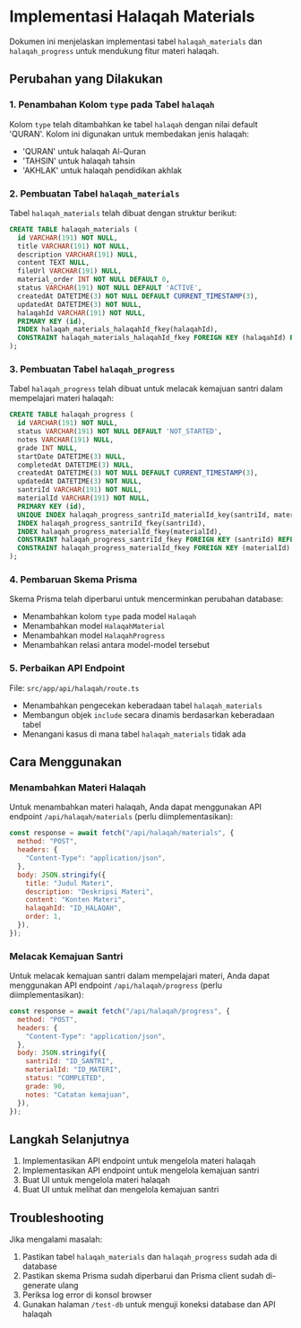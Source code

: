 # Implementasi Halaqah Materials

Dokumen ini menjelaskan implementasi tabel `halaqah_materials` dan `halaqah_progress` untuk mendukung fitur materi halaqah.

## Perubahan yang Dilakukan

### 1. Penambahan Kolom `type` pada Tabel `halaqah`

Kolom `type` telah ditambahkan ke tabel `halaqah` dengan nilai default 'QURAN'. Kolom ini digunakan untuk membedakan jenis halaqah:

- 'QURAN' untuk halaqah Al-Quran
- 'TAHSIN' untuk halaqah tahsin
- 'AKHLAK' untuk halaqah pendidikan akhlak

### 2. Pembuatan Tabel `halaqah_materials`

Tabel `halaqah_materials` telah dibuat dengan struktur berikut:

```sql
CREATE TABLE halaqah_materials (
  id VARCHAR(191) NOT NULL,
  title VARCHAR(191) NOT NULL,
  description VARCHAR(191) NULL,
  content TEXT NULL,
  fileUrl VARCHAR(191) NULL,
  material_order INT NOT NULL DEFAULT 0,
  status VARCHAR(191) NOT NULL DEFAULT 'ACTIVE',
  createdAt DATETIME(3) NOT NULL DEFAULT CURRENT_TIMESTAMP(3),
  updatedAt DATETIME(3) NOT NULL,
  halaqahId VARCHAR(191) NOT NULL,
  PRIMARY KEY (id),
  INDEX halaqah_materials_halaqahId_fkey(halaqahId),
  CONSTRAINT halaqah_materials_halaqahId_fkey FOREIGN KEY (halaqahId) REFERENCES halaqah(id) ON DELETE CASCADE ON UPDATE CASCADE
);
```

### 3. Pembuatan Tabel `halaqah_progress`

Tabel `halaqah_progress` telah dibuat untuk melacak kemajuan santri dalam mempelajari materi halaqah:

```sql
CREATE TABLE halaqah_progress (
  id VARCHAR(191) NOT NULL,
  status VARCHAR(191) NOT NULL DEFAULT 'NOT_STARTED',
  notes VARCHAR(191) NULL,
  grade INT NULL,
  startDate DATETIME(3) NULL,
  completedAt DATETIME(3) NULL,
  createdAt DATETIME(3) NOT NULL DEFAULT CURRENT_TIMESTAMP(3),
  updatedAt DATETIME(3) NOT NULL,
  santriId VARCHAR(191) NOT NULL,
  materialId VARCHAR(191) NOT NULL,
  PRIMARY KEY (id),
  UNIQUE INDEX halaqah_progress_santriId_materialId_key(santriId, materialId),
  INDEX halaqah_progress_santriId_fkey(santriId),
  INDEX halaqah_progress_materialId_fkey(materialId),
  CONSTRAINT halaqah_progress_santriId_fkey FOREIGN KEY (santriId) REFERENCES santri(id) ON DELETE CASCADE ON UPDATE CASCADE,
  CONSTRAINT halaqah_progress_materialId_fkey FOREIGN KEY (materialId) REFERENCES halaqah_materials(id) ON DELETE CASCADE ON UPDATE CASCADE
);
```

### 4. Pembaruan Skema Prisma

Skema Prisma telah diperbarui untuk mencerminkan perubahan database:

- Menambahkan kolom `type` pada model `Halaqah`
- Menambahkan model `HalaqahMaterial`
- Menambahkan model `HalaqahProgress`
- Menambahkan relasi antara model-model tersebut

### 5. Perbaikan API Endpoint

File: `src/app/api/halaqah/route.ts`

- Menambahkan pengecekan keberadaan tabel `halaqah_materials`
- Membangun objek `include` secara dinamis berdasarkan keberadaan tabel
- Menangani kasus di mana tabel `halaqah_materials` tidak ada

## Cara Menggunakan

### Menambahkan Materi Halaqah

Untuk menambahkan materi halaqah, Anda dapat menggunakan API endpoint `/api/halaqah/materials` (perlu diimplementasikan):

```javascript
const response = await fetch("/api/halaqah/materials", {
  method: "POST",
  headers: {
    "Content-Type": "application/json",
  },
  body: JSON.stringify({
    title: "Judul Materi",
    description: "Deskripsi Materi",
    content: "Konten Materi",
    halaqahId: "ID_HALAQAH",
    order: 1,
  }),
});
```

### Melacak Kemajuan Santri

Untuk melacak kemajuan santri dalam mempelajari materi, Anda dapat menggunakan API endpoint `/api/halaqah/progress` (perlu diimplementasikan):

```javascript
const response = await fetch("/api/halaqah/progress", {
  method: "POST",
  headers: {
    "Content-Type": "application/json",
  },
  body: JSON.stringify({
    santriId: "ID_SANTRI",
    materialId: "ID_MATERI",
    status: "COMPLETED",
    grade: 90,
    notes: "Catatan kemajuan",
  }),
});
```

## Langkah Selanjutnya

1. Implementasikan API endpoint untuk mengelola materi halaqah
2. Implementasikan API endpoint untuk mengelola kemajuan santri
3. Buat UI untuk mengelola materi halaqah
4. Buat UI untuk melihat dan mengelola kemajuan santri

## Troubleshooting

Jika mengalami masalah:

1. Pastikan tabel `halaqah_materials` dan `halaqah_progress` sudah ada di database
2. Pastikan skema Prisma sudah diperbarui dan Prisma client sudah di-generate ulang
3. Periksa log error di konsol browser
4. Gunakan halaman `/test-db` untuk menguji koneksi database dan API halaqah
